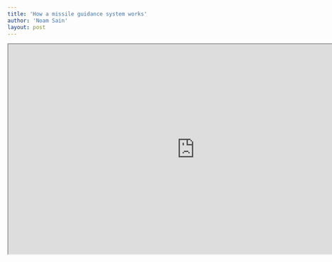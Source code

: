 ```yaml
---
title: 'How a missile guidance system works'
author: 'Noam Sain'
layout: post
---
```


<iframe allowfullscreen="" height="473" src="https://www.youtube.com/embed/3Bby5pOVZJ0?feature=oembed" title="Missile Guidance System" width="840"></iframe>